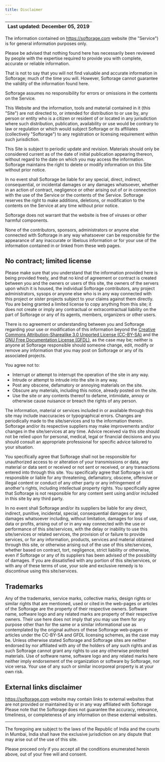 ```yaml
---
title: Disclaimer
---
```

| Last updated: December 05, 2019 |
| ------------------------------- |

The information contained on https://softorage.com website (the "Service") is for general information purposes only.

Please be advised that nothing found here has necessarily been reviewed by people with the expertise required to provide you with complete, accurate or reliable information.

That is not to say that you will not find valuable and accurate information in Softorage; much of the time you will. However, Softorage cannot guarantee the validity of the information found here.

Softorage assumes no responsibility for errors or omissions in the contents on the Service.

This Website and the information, tools and material contained in it (this "Site") are not directed to, or intended for distribution to or use by, any person or entity who is a citizen or resident of or located in any jurisdiction where such distribution, publication, availability or use would be contrary to law or regulation or which would subject Softorage or its affiliates (collectively "Softorage") to any registration or licensing requirement within such jurisdiction.

This Site is subject to periodic update and revision. Materials should only be considered current as of the date of initial publication appearing thereon, without regard to the date on which you may access the information. Softorage maintains the right to delete or modify information on this Site without prior notice.

In no event shall Softorage be liable for any special, direct, indirect, consequential, or incidental damages or any damages whatsoever, whether in an action of contract, negligence or other arising out of or in connection with the use of the Service or the contents of the Service. Softorage reserves the right to make additions, deletions, or modification to the contents on the Service at any time without prior notice.

Softorage does not warrant that the website is free of viruses or other harmful components.

None of the contributors, sponsors, administrators or anyone else connected with Softorage in any way whatsoever can be responsible for the appearance of any inaccurate or libelous information or for your use of the information contained in or linked from these web pages.

## No contract; limited license

Please make sure that you understand that the information provided here is being provided freely, and that no kind of agreement or contract is created between you and the owners or users of this site, the owners of the servers upon which it is housed, the individual Softorage contributors, any project administrators, sysops or anyone else who is in any way connected with this project or sister projects subject to your claims against them directly. You are being granted a limited license to copy anything from this site; it does not create or imply any contractual or extracontractual liability on the part of Softorage or any of its agents, members, organizers or other users.

There is no agreement or understanding between you and Softorage regarding your use or modification of this information beyond the [Creative Commons Attribution-Sharealike 3.0 Unported License (CC-BY-SA)](https://creativecommons.org/licenses/by-sa/3.0/) and the [GNU Free Documentation License (GFDL)](https://www.gnu.org/licenses/fdl-1.3.en.html), as the case may be; neither is anyone at Softorage responsible should someone change, edit, modify or remove any information that you may post on Softorage or any of its associated projects.

You agree not to:
* Interrupt or attempt to interrupt the operation of the site in any way.
* Intrude or attempt to intrude into the site in any way.
* Post any obscene, defamatory or annoying materials on the site.
* Obscure any materials, including this notice, already posted on the site.
* Use the site or any contents thereof to defame, intimidate, annoy or otherwise cause nuisance or breach the rights of any person.

The information, material or services included in or available through this site may include inaccuracies or typographical errors. Changes are periodically made to the site/services and to the information therein. Softorage and/or its respective suppliers may make improvements and/or changes in the site/services at any time. Advice received via this site should not be relied upon for personal, medical, legal or financial decisions and you should consult an appropriate professional for specific advice tailored to your situation.

You specifically agree that Softorage shall not be responsible for unauthorized access to or alteration of your transmissions or data, any material or data sent or received or not sent or received, or any transactions entered into through this site. You specifically agree that Softorage is not responsible or liable for any threatening, defamatory, obscene, offensive or illegal content or conduct of any other party or any infringement of another's rights, including intellectual property rights. You specifically agree that Softorage is not responsible for any content sent using and/or included in this site by any third party.

In no event shall Softorage and/or its suppliers be liable for any direct, indirect, punitive, incidental, special, consequential damages or any damages whatsoever including, without limitation, damages for loss of use, data or profits, arising out of or in any way connected with the use or performance of this site/services, with the delay or inability to use this site/services or related services, the provision of or failure to provide services, or for any information, products, services and material obtained through this site, or otherwise arising out of the use of this site/services, whether based on contract, tort, negligence, strict liability or otherwise, even if Softorage or any of its suppliers has been advised of the possibility of damages. If you are dissatisfied with any portion of this site/services, or with any of these terms of use, your sole and exclusive remedy is to discontinue using this site/services.

## Trademarks

Any of the trademarks, service marks, collective marks, design rights or similar rights that are mentioned, used or cited in the web-pages or articles of the Softorage are the property of their respective owners. Software name, software logo and any related marks are property of their respective owners. Their use here does not imply that you may use them for any purpose other than for the same or a similar informational use as contemplated by the original authors of these Softorage web-pages or articles under the CC-BY-SA and GFDL licensing schemes, as the case may be. Unless otherwise stated Softorage and Softorage sites are neither endorsed by nor affiliated with any of the holders of any such rights and as such Softorage cannot grant any rights to use any otherwise protected materials. Use of software name, software logo and any related marks here neither imply endorsement of the organization or software by Softorage, nor vice versa. Your use of any such or similar incorporeal property is at your own risk.

## External links disclaimer

https://softorage.com website may contain links to external websites that are not provided or maintained by or in any way affiliated with Softorage
Please note that the Softorage does not guarantee the accuracy, relevance, timeliness, or completeness of any information on these external websites.

---

The foregoing are subject to the laws of the Republic of India and the courts in Mumbai, India shall have the exclusive jurisdiction on any dispute that may arise out of the use of this site.

Please proceed only if you accept all the conditions enumerated herein above, out of your free will and consent.
